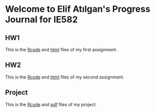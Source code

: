 # Welcome to Elif Atılgan's Progress Journal for IE582

## HW1
This is the [Rcode](https://bu-ie-582.github.io/fall-23-elifatilgan/HW1/HW1.R) and [html](https://bu-ie-582.github.io/fall-23-elifatilgan/HW1/Assingment_1.html) files of my first assignment.

## HW2
This is the [Rcode](https://bu-ie-582.github.io/fall-23-elifatilgan/HW2/hw2.R) and [html](https://bu-ie-582.github.io/fall-23-elifatilgan/HW2/HW2.html) files of my second assignment.

## Project
This is the [Rcode](https://bu-ie-582.github.io/fall-23-elifatilgan/Project/project-elif_atilgan.R) and [pdf](https://bu-ie-582.github.io/fall-23-elifatilgan/Project/IE582-%20Project.pdf) files of my project.


